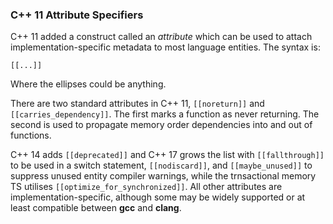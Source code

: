 
### C++ 11 Attribute Specifiers
C++ 11 added a construct called an _attribute_ which can be used to attach
implementation-specific metadata to most language entities.
The syntax is:

    [[...]]

Where the ellipses could be anything.

There are two standard attributes in C++ 11, `[[noreturn]]` and `[[carries_dependency]]`.
The first marks a function as never returning.
The second is used to propagate memory order dependencies into and out of functions.

C++ 14 adds `[[deprecated]]` and C++ 17 grows the list with `[[fallthrough]]` to be used in a switch
statement, `[[nodiscard]]`, and `[[maybe_unused]]` to suppress unused entity compiler warnings,
while the trnsactional memory TS utilises `[[optimize_for_synchronized]]`.
All other attributes are implementation-specific, although some may be widely
supported or at least compatible between **gcc** and **clang**.
